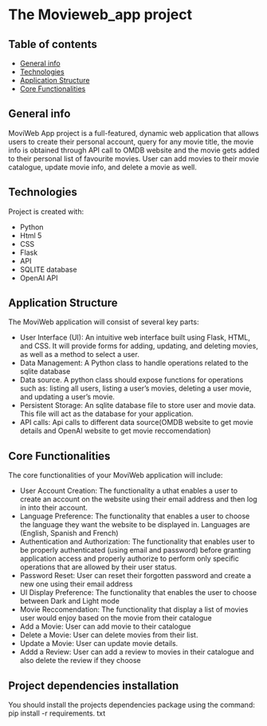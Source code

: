 # The Movieweb_app project

## Table of contents
* [General info](#general-info)
* [Technologies](#technologies)
* [Application Structure](#application-structure)
* [Core Functionalities](#core-functionalities)

## General info
MoviWeb App project is a full-featured, dynamic web application that allows users to create their personal account, query for any movie title, the movie info is obtained through API call to OMDB website and the movie gets added to their personal list of favourite movies. User can add movies to their movie catalogue, update movie info, and delete a movie as well.

## Technologies
Project is created with:
* Python
* Html 5
* CSS
* Flask
* API
* SQLITE database
* OpenAI API 
	
## Application Structure

The MoviWeb application will consist of several key parts:

* User Interface (UI): An intuitive web interface built using Flask, HTML, and CSS. It will provide forms for adding, updating, and deleting movies, as well as a method to select a user.
* Data Management: A Python class to handle operations related to the sqlite database
* Data source. A python class should expose functions for operations such as: listing all users, listing a user’s movies, deleting a user movie, and updating a user’s movie.
* Persistent Storage: An sqlite database file to store user and movie data. This file will act as the database for your application.
* API calls: Api calls to different data source(OMDB website to get movie details and OpenAI website to get movie reccomendation)
  
## Core Functionalities

The core functionalities of your MoviWeb application will include:

* User Account Creation: The functionality  a uthat enables a user to create an account on the website using their email address and then log in into their account.
* Language Preference: The functionality that enables a user to choose the language they want the website to be displayed in. Languages are (English, Spanish and French)
* Authentication and Authorization: The functionality that enables user to be properly authenticated (using email and password) before granting application access and properly authorize to perform only specific operations that are allowed by their user status.
* Password Reset: User can reset their forgotten password and create a new one using their email address
* UI Display Preference: The functionality that enables the user to choose between Dark and Light mode
* Movie Reccomendation: The functionality that display a list of movies user would enjoy based on the movie from their catalogue
* Add a Movie: User can add movie to their catalogue
* Delete a Movie: User can delete movies from their list.
* Update a Movie: User can update movie details.
* Addd a Review: User can add a review to movies in their catalogue and also delete the review if they choose

## Project dependencies installation

You should install the projects dependencies package using the command:
pip install -r requirements. txt



